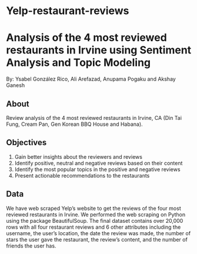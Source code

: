 # Yelp-restaurant-reviews
# Analysis of the 4 most reviewed restaurants in Irvine using Sentiment Analysis and Topic Modeling
By: Ysabel González Rico, Ali Arefazad, Anupama Pogaku and Akshay Ganesh

## About
Review analysis of the 4 most reviewed restaurants in Irvine, CA (Din Tai Fung, Cream Pan, Gen Korean BBQ House and Habana).

## Objectives
1. Gain better insights about the reviewers and reviews
2. Identify positive, neutral and negative reviews based on their content
3. Identify the most popular topics in the positive and negative reviews
4. Present actionable recommendations to the restaurants

## Data
We have web scraped Yelp’s website to get the reviews of the four most reviewed restaurants in Irvine. We performed the web scraping on Python using the package BeautifulSoup. The final dataset contains over 20,000 rows with all four restaurant reviews and 6 other attributes including the username, the user’s location, the date the review was made, the number of stars the user gave the restaurant, the review’s content, and the number of friends the user has.
